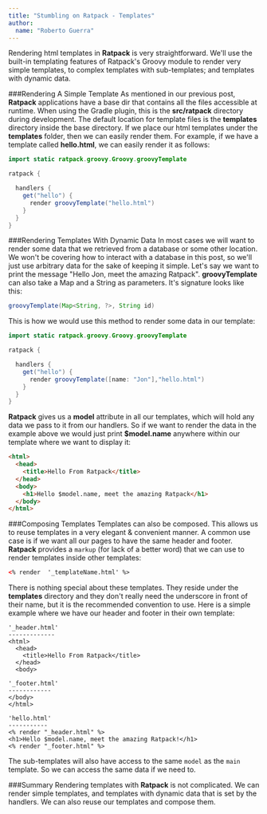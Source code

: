 ```yaml
---
title: "Stumbling on Ratpack - Templates"
author:
  name: "Roberto Guerra"
---
```


Rendering html templates in __Ratpack__ is very straightforward. We'll use the built-in templating features of Ratpack's Groovy module to render 
very simple templates, to complex templates with sub-templates; and templates with dynamic data.

###Rendering A Simple Template
As mentioned in our previous post, __Ratpack__ applications have a base dir that contains all the files accessible at runtime.
When using the Gradle plugin, this is the __src/ratpack__ directory during development. 
The default location for template files is the __templates__ directory inside the base directory.
If we place our html templates under the __templates__ folder, then we can easily render them.
For example, if we have a template called __hello.html__, we can easily render it as follows:

```java
import static ratpack.groovy.Groovy.groovyTemplate

ratpack {

  handlers {
    get("hello") {
      render groovyTemplate("hello.html")
    }
  }
}
```

###Rendering Templates With Dynamic Data
In most cases we will want to render some data that we retrieved from a database or some other location. We won't be covering how to interact
with a database in this post, so we'll just use arbitrary data for the sake of keeping it simple. Let's say we want to print the message
"Hello Jon, meet the amazing Ratpack". __groovyTemplate__ can also take a Map and a String as parameters. It's signature looks like this:
```java
groovyTemplate(Map<String, ?>, String id)
```
This is how we would use this method to render some data in our template:

```java
import static ratpack.groovy.Groovy.groovyTemplate

ratpack {

  handlers {
    get("hello") {
      render groovyTemplate([name: "Jon"],"hello.html")
    }
  }
}
```

__Ratpack__ gives us a __model__ attribute in all our templates, which will hold any data we pass to it from our handlers. So if we want to render
the data in the example above we would just print __$model.name__ anywhere within our template where we want to display it:

```html
<html>
  <head>
    <title>Hello From Ratpack</title>
  </head>
  <body>
    <h1>Hello $model.name, meet the amazing Ratpack</h1>
  </body>
</html>
```

###Composing Templates
Templates can also be composed. This allows us to reuse templates in a very elegant & convenient manner. A common use case is if we want all our
pages to have the same header and footer. __Ratpack__ provides a `markup` (for lack of a better word) that we can use to render templates
inside other templates:

```html
<% render  '_templateName.html' %>
```

There is nothing special about these templates. They reside under the __templates__ directory and they don't really need the underscore in front
of their name, but it is the recommended convention to use. Here is a simple example where we have our header and footer in their own template:

```
'_header.html'
-------------
<html>
  <head>
    <title>Hello From Ratpack</title>
  </head>
  <body>
```

```
'_footer.html'
------------
</body>
</html>
```

```
'hello.html'
-----------
<% render "_header.html" %>
<h1>Hello $model.name, meet the amazing Ratpack!</h1>
<% render "_footer.html" %>
```

The sub-templates will also have access to the same `model` as the `main` template. So we can access the same data if we need to.

###Summary
Rendering templates with __Ratpack__ is not complicated. We can render simple templates, and templates with dynamic data that is
set by the handlers. We can also reuse our templates and compose them.

